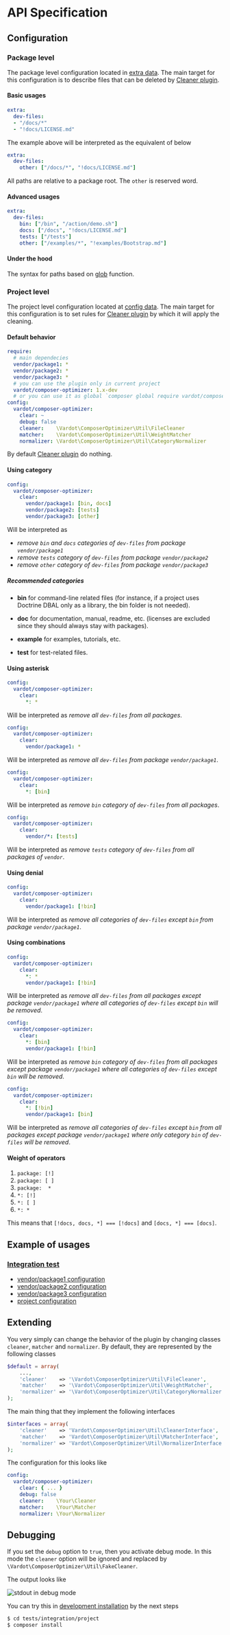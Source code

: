 # API Specification

## Configuration

### Package level

The package level configuration located in [extra data](https://getcomposer.org/doc/04-schema.md#extra). The main target for this configuration is to describe files that can be deleted by [Cleaner plugin](https://github.com/vardot/composer-optimizer).

#### Basic usages

```yaml
extra:
  dev-files:
  - "/docs/*"
  - "!docs/LICENSE.md"
```

The example above will be interpreted as the equivalent of below

```yaml
extra:
  dev-files:
    other: ["/docs/*", "!docs/LICENSE.md"]
```

All paths are relative to a package root. The `other` is reserved word.

#### Advanced usages

```yaml
extra:
  dev-files:
    bin: ["/bin", "/action/demo.sh"]
    docs: ["/docs", "!docs/LICENSE.md"]
    tests: ["/tests"]
    other: ["/examples/*", "!examples/Bootstrap.md"]
```

#### Under the hood

The syntax for paths based on [glob](http://php.net/manual/en/function.glob.php) function.

### Project level

The project level configuration located at [config data](https://getcomposer.org/doc/04-schema.md#config). The main target for this configuration is to set rules for [Cleaner plugin](https://github.com/vardot/composer-optimizer) by which it will apply the cleaning.

#### Default behavior

```yaml
require:
  # main dependecies
  vendor/package1: *
  vendor/package2: *
  vendor/package3: *
  # you can use the plugin only in current project
  vardot/composer-optimizer: 1.x-dev
  # or you can use it as global `composer global require vardot/composer-optimizer`
config:
  vardot/composer-optimizer:
    clear: ~
    debug: false
    cleaner:    \Vardot\ComposerOptimizer\Util\FileCleaner
    matcher:    \Vardot\ComposerOptimizer\Util\WeightMatcher
    normalizer: \Vardot\ComposerOptimizer\Util\CategoryNormalizer
```

By default [Cleaner plugin](https://github.com/vardot/composer-optimizer) do nothing.

#### Using category

```yaml
config:
  vardot/composer-optimizer:
    clear:
      vendor/package1: [bin, docs]
      vendor/package2: [tests]
      vendor/package3: [other]
```

Will be interpreted as
- _remove `bin` and `docs` categories of `dev-files` from package `vendor/package1`_
- _remove `tests` category of `dev-files` from package `vendor/package2`_
- _remove `other` category of `dev-files` from package `vendor/package3`_

##### Recommended categories

* __bin__
for command-line related files (for instance, if a project uses Doctrine DBAL only as a library, the bin folder is not needed).

* __doc__
for documentation, manual, readme, etc. (licenses are excluded since they should always stay with packages).

* __example__
for examples, tutorials, etc.

* __test__
for test-related files.

#### Using asterisk

```yaml
config:
  vardot/composer-optimizer:
    clear:
      *: *
```

Will be interpreted as _remove all `dev-files` from all packages_.

```yaml
config:
  vardot/composer-optimizer:
    clear:
      vendor/package1: *
```

Will be interpreted as _remove all `dev-files` from package `vendor/package1`_.

```yaml
config:
  vardot/composer-optimizer:
    clear:
      *: [bin]
```

Will be interpreted as _remove `bin` category of `dev-files` from all packages_.

```yaml
config:
  vardot/composer-optimizer:
    clear:
      vendor/*: [tests]
```

Will be interpreted as _remove `tests` category of `dev-files` from all packages of `vendor`_.

#### Using denial

```yaml
config:
  vardot/composer-optimizer:
    clear:
      vendor/package1: [!bin]
```

Will be interpreted as _remove all categories of `dev-files` except `bin` from package `vendor/package1`_.

#### Using combinations

```yaml
config:
  vardot/composer-optimizer:
    clear:
      *: *
      vendor/package1: [!bin]
```

Will be interpreted as _remove all `dev-files` from all packages except package `vendor/package1` where all categories of `dev-files` except `bin` will be removed_.

```yaml
config:
  vardot/composer-optimizer:
    clear:
      *: [bin]
      vendor/package1: [!bin]
```

Will be interpreted as _remove `bin` category of `dev-files` from all packages except package `vendor/package1` where all categories of `dev-files` except `bin` will be removed_.

```yaml
config:
  vardot/composer-optimizer:
    clear:
      *: [!bin]
      vendor/package1: [bin]
```

Will be interpreted as _remove all categories of `dev-files` except `bin` from all packages except package `vendor/package1` where only category `bin` of `dev-files` will be removed_.

#### Weight of operators

1. `package: [!]`
1. `package: [ ]`
1. `package:  *`
1. `*: [!]`
1. `*: [ ]`
1. `*: *`

This means that `[!docs, docs, *] === [!docs]` and `[docs, *] === [docs]`.

## Example of usages

### [Integration test](https://github.com/vardot/composer-optimizer/tree/master/tests/integration)

* [vendor/package1 configuration](https://github.com/vardot/composer-optimizer/blob/ac623257a4c5c4874b5fc11b5e7d529b266d5318/tests/integration/package1/composer.json#L7-L10)
* [vendor/package2 configuration](https://github.com/vardot/composer-optimizer/blob/ac623257a4c5c4874b5fc11b5e7d529b266d5318/tests/integration/package2/composer.json#L7-L11)
* [vendor/package3 configuration](https://github.com/vardot/composer-optimizer/blob/ac623257a4c5c4874b5fc11b5e7d529b266d5318/tests/integration/package3/composer.json#L7-L12)
* [project configuration](https://github.com/vardot/composer-optimizer/blob/ac623257a4c5c4874b5fc11b5e7d529b266d5318/tests/integration/project/composer.json#L20-L28)

## Extending

You very simply can change the behavior of the plugin by changing classes `cleaner`, `matcher` and `normalizer`. By default, they are represented by the following classes

```php
$default = array(
    ...,
    'cleaner'    => '\Vardot\ComposerOptimizer\Util\FileCleaner',
    'matcher'    => '\Vardot\ComposerOptimizer\Util\WeightMatcher',
    'normalizer' => '\Vardot\ComposerOptimizer\Util\CategoryNormalizer',
);
```

The main thing that they implement the following interfaces

```php
$interfaces = array(
    'cleaner'    => 'Vardot\ComposerOptimizer\Util\CleanerInterface',
    'matcher'    => 'Vardot\ComposerOptimizer\Util\MatcherInterface',
    'normalizer' => 'Vardot\ComposerOptimizer\Util\NormalizerInterface',
);
```

The configuration for this looks like

```yml
config:
  vardot/composer-optimizer:
    clear: { ... }
    debug: false
    cleaner:    \Your\Cleaner
    matcher:    \Your\Matcher
    normalizer: \Your\Normalizer
```

## Debugging

If you set the `debug` option to `true`, then you activate debug mode. In this mode the `cleaner` option will be ignored and replaced by `\Vardot\ComposerOptimizer\Util\FakeCleaner`.

The output looks like

![stdout in debug mode](http://content.screencast.com/users/kamilsk/folders/Jing/media/b4c11328-91ee-4ac8-bc2e-c886d294e606/00000069.png)

You can try this in [development installation](https://github.com/vardot/composer-optimizer#git-development) by the next steps

```bash
$ cd tests/integration/project
$ composer install
```
